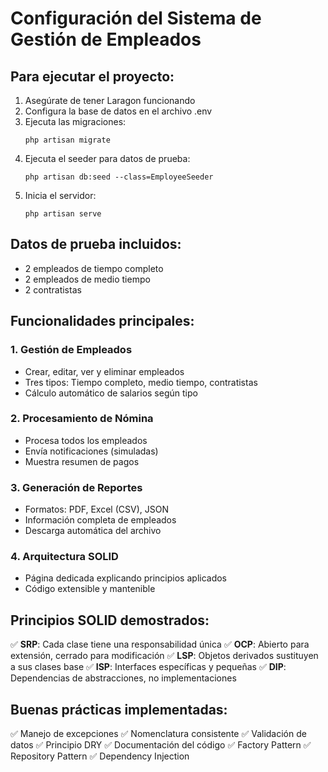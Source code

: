 # Configuración del Sistema de Gestión de Empleados

## Para ejecutar el proyecto:

1. Asegúrate de tener Laragon funcionando
2. Configura la base de datos en el archivo .env
3. Ejecuta las migraciones:
   ```
   php artisan migrate
   ```
4. Ejecuta el seeder para datos de prueba:
   ```
   php artisan db:seed --class=EmployeeSeeder
   ```
5. Inicia el servidor:
   ```
   php artisan serve
   ```

## Datos de prueba incluidos:

- 2 empleados de tiempo completo
- 2 empleados de medio tiempo  
- 2 contratistas

## Funcionalidades principales:

### 1. Gestión de Empleados
- Crear, editar, ver y eliminar empleados
- Tres tipos: Tiempo completo, medio tiempo, contratistas
- Cálculo automático de salarios según tipo

### 2. Procesamiento de Nómina
- Procesa todos los empleados
- Envía notificaciones (simuladas)
- Muestra resumen de pagos

### 3. Generación de Reportes
- Formatos: PDF, Excel (CSV), JSON
- Información completa de empleados
- Descarga automática del archivo

### 4. Arquitectura SOLID
- Página dedicada explicando principios aplicados
- Código extensible y mantenible

## Principios SOLID demostrados:

✅ **SRP**: Cada clase tiene una responsabilidad única
✅ **OCP**: Abierto para extensión, cerrado para modificación
✅ **LSP**: Objetos derivados sustituyen a sus clases base
✅ **ISP**: Interfaces específicas y pequeñas
✅ **DIP**: Dependencias de abstracciones, no implementaciones

## Buenas prácticas implementadas:

✅ Manejo de excepciones
✅ Nomenclatura consistente
✅ Validación de datos
✅ Principio DRY
✅ Documentación del código
✅ Factory Pattern
✅ Repository Pattern
✅ Dependency Injection
